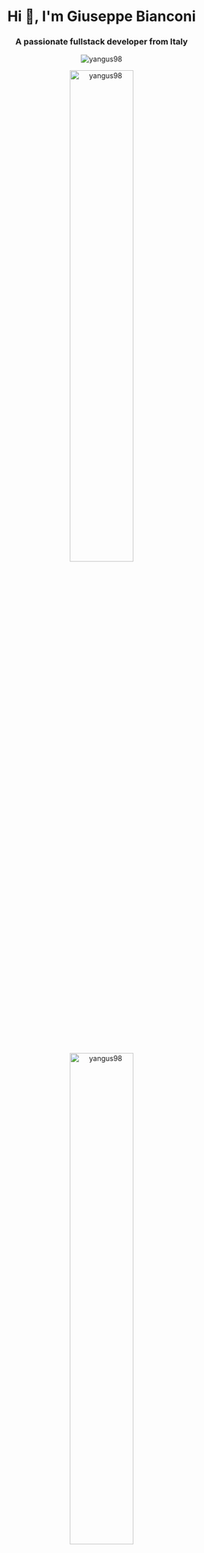 <h1 align="center">Hi 👋, I'm Giuseppe Bianconi</h1>
<h3 align="center">A passionate fullstack developer from Italy</h3>
<p align="center"><img align="center" src="https://komarev.com/ghpvc/?username=yangus98&label=Profile%20views&color=0e75b6&style=flat" alt="yangus98" /></p>
<p align="center">
<img src="https://github-readme-stats.vercel.app/api?username=yangus98&show_icons=true&locale=en" alt="yangus98" width="50%"/>
<img src="https://github-readme-streak-stats.herokuapp.com/?user=yangus98&" alt="yangus98" width="50%"/>
</p>
<p align="center">
<img src="https://github-readme-stats.vercel.app/api/top-langs?username=yangus98&show_icons=true&locale=en&layout=compact" alt="yangus98" />
</p>
